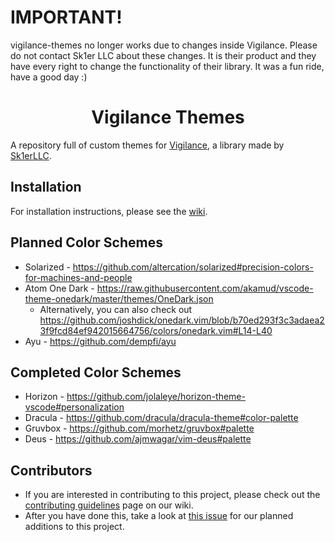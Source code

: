 # IMPORTANT!

vigilance-themes no longer works due to changes inside Vigilance. Please do not contact Sk1er LLC about these changes. It is their product and they have every right to change the functionality of their library. It was a fun ride, have a good day :)


<div align = "center">

# Vigilance Themes

</div>

A repository full of custom themes for [Vigilance](https://github.com/Sk1erLLC/Vigilance), a library made by [Sk1erLLC](https://github.com/Sk1erLLC). 

## Installation

For installation instructions, please see the [wiki](https://github.com/proudmuslim-dev/vigilance-themes/wiki#manual-installation).

## Planned Color Schemes

* Solarized - https://github.com/altercation/solarized#precision-colors-for-machines-and-people
* Atom One Dark - https://raw.githubusercontent.com/akamud/vscode-theme-onedark/master/themes/OneDark.json
    - Alternatively, you can also check out https://github.com/joshdick/onedark.vim/blob/b70ed293f3c3adaea23f9fcd84ef942015664756/colors/onedark.vim#L14-L40
* Ayu - https://github.com/dempfi/ayu

## Completed Color Schemes
* Horizon - https://github.com/jolaleye/horizon-theme-vscode#personalization
* Dracula - https://github.com/dracula/dracula-theme#color-palette
* Gruvbox - https://github.com/morhetz/gruvbox#palette
* Deus - https://github.com/ajmwagar/vim-deus#palette

## Contributors

* If you are interested in contributing to this project, please check out the [contributing guidelines](https://github.com/proudmuslim-dev/vigilance-themes/wiki/Contributing) page on our wiki.
* After you have done this, take a look at [this issue](https://github.com/proudmuslim-dev/vigilance-themes/issues/3) for our planned additions to this project.
